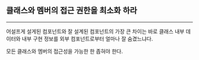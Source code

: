 ## 클래스와 멤버의 접근 권한을 최소화 하라

---

어설프게 설게된 컴포넌트와 잘 설계된 컴포넌트의 가장 큰 차이는 바로 클래스 내부 데이터와 내부 구현 정보를 외부 컴포넌트로부터 얼마나 잘 숨겼느냐다.

모든 클래스와 멤버의 접근성을 가능한 한 좁혀야 한다.
